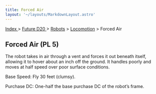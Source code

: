 ```yaml
---
title: Forced Air
layout: '~/layouts/MarkdownLayout.astro'
---
```


[ Index ](/) > [ Future D20 ](/future.d20.srd) > [Robots](/future.d20.srd/robots) > [Locomotion](/future.d20.srd/robots/locomotion) > Forced Air

## Forced Air (PL 5)

The robot takes in air through a vent and forces it out beneath itself,
allowing it to hover about an inch off the ground. It handles poorly and moves
at half speed over poor surface conditions.

Base Speed: Fly 30 feet (clumsy).

Purchase DC: One-half the base purchase DC of the robot’s frame.

